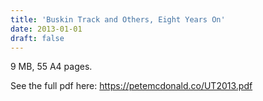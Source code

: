 ```yaml
---
title: 'Buskin Track and Others, Eight Years On'
date: 2013-01-01
draft: false
---
```


9 MB, 55 A4 pages.

See the full pdf here: https://petemcdonald.co/UT2013.pdf

